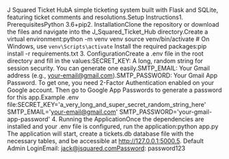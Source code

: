 J Squared Ticket HubA simple ticketing system built with Flask and SQLite, featuring ticket comments and resolutions.Setup Instructions1. PrerequisitesPython 3.6+pip2. InstallationClone the repository or download the files and navigate into the J_Squared_Ticket_Hub directory.Create a virtual environment:python -m venv venv
source venv/bin/activate  # On Windows, use `venv\Scripts\activate`
Install the required packages:pip install -r requirements.txt
3. ConfigurationCreate a .env file in the root directory and fill in the values:SECRET_KEY: A long, random string for session security. You can generate one easily.SMTP_EMAIL: Your Gmail address (e.g., your-email@gmail.com).SMTP_PASSWORD: Your Gmail App Password. To get one, you need 2-Factor Authentication enabled on your Google account. Then go to Google App Passwords to generate a password for this app.Example .env file:SECRET_KEY='a_very_long_and_super_secret_random_string_here'
SMTP_EMAIL='your-email@gmail.com'
SMTP_PASSWORD='your-gmail-app-password'
4. Running the ApplicationOnce the dependencies are installed and your .env file is configured, run the application:python app.py
The application will start, create a tickets.db database file with the necessary tables, and be accessible at http://127.0.0.1:5000.5. Default Admin LoginEmail: jack@jsquared.comPassword: password123